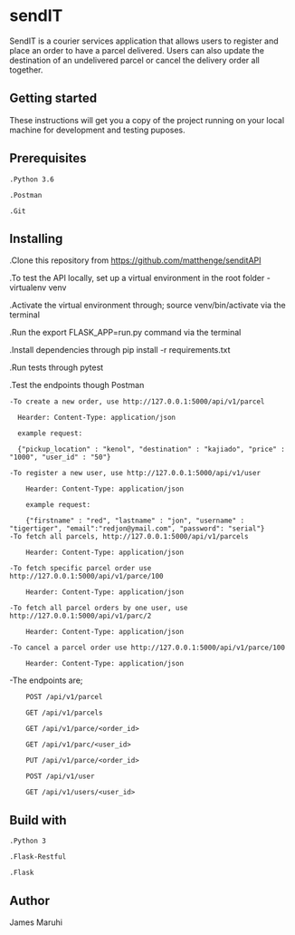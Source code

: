 # sendIT

SendIT is a courier services application that allows users to register and place an order to have a parcel delivered. Users can also update the destination of an undelivered parcel or cancel the delivery order all together. 


## Getting started
These instructions will get you a copy of the project running on your local machine for development and testing puposes.


## Prerequisites

	.Python 3.6

	.Postman

	.Git


## Installing

.Clone this repository from https://github.com/matthenge/senditAPI 
	
.To test the API locally, set up a virtual environment in the root folder 
    - virtualenv venv
	
.Activate the virtual environment through; source venv/bin/activate via the terminal
	
.Run the export FLASK_APP=run.py command via the terminal
	
.Install dependencies through pip install -r requirements.txt
	
.Run tests through pytest
	
.Test the endpoints though Postman 
	
    -To create a new order, use http://127.0.0.1:5000/api/v1/parcel
		
      Hearder: Content-Type: application/json
			
      example request: 
			
      {"pickup_location" : "kenol", "destination" : "kajiado", "price" : "1000", "user_id" : "50"}
			
    -To register a new user, use http://127.0.0.1:5000/api/v1/user
		
        Hearder: Content-Type: application/json
			
        example request:
			
        {"firstname" : "red", "lastname" : "jon", "username" : "tigertiger", "email":"redjon@ymail.com", "password": "serial"}
    -To fetch all parcels, http://127.0.0.1:5000/api/v1/parcels
    
        Hearder: Content-Type: application/json
	
    -To fetch specific parcel order use http://127.0.0.1:5000/api/v1/parce/100
    
        Hearder: Content-Type: application/json
	
    -To fetch all parcel orders by one user, use http://127.0.0.1:5000/api/v1/parc/2
    
        Hearder: Content-Type: application/json
	
    -To cancel a parcel order use http://127.0.0.1:5000/api/v1/parce/100
    
        Hearder: Content-Type: application/json
	
   -The endpoints are;
   
        POST /api/v1/parcel
	
        GET /api/v1/parcels
	
        GET /api/v1/parce/<order_id>
	
        GET /api/v1/parc/<user_id>
	
        PUT /api/v1/parce/<order_id>
	
        POST /api/v1/user
	
        GET /api/v1/users/<user_id>
	
        
## Build with

    .Python 3
    
    .Flask-Restful
    
    .Flask
    
    
## Author

James Maruhi



